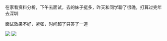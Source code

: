 在家看资料分析，下午去面试，去的妹子挺多，昨天和同学聊了很晚，打算过完年去深圳



面试效果不好，紧张，时间超了只答了一道

![](http://upload-images.jianshu.io/upload_images/6904315-8a33aed269e4d99f.jpg?imageMogr2/auto-orient/strip%7CimageView2/2/w/1080/q/50)
![](http://upload-images.jianshu.io/upload_images/6904315-9356d0a49fe054af.jpg?imageMogr2/auto-orient/strip%7CimageView2/2/w/1080/q/50)
